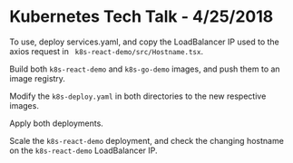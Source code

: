 # Kubernetes Tech Talk - 4/25/2018

To use, deploy services.yaml, and copy the LoadBalancer IP used to the axios request in ``` k8s-react-demo/src/Hostname.tsx```.

Build both ```k8s-react-demo``` and ```k8s-go-demo``` images, and push them to an image registry.

Modify the ```k8s-deploy.yaml``` in both directories to the new respective images. 

Apply both deployments. 

Scale the ```k8s-react-demo``` deployment, and check the changing hostname on the ```k8s-react-demo``` LoadBalancer IP.